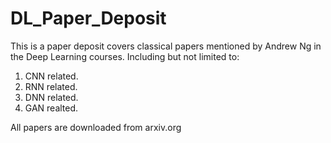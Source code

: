 # DL_Paper_Deposit
This is a paper deposit covers classical papers mentioned by Andrew Ng in the Deep Learning courses. Including but not limited to:
1. CNN related.
2. RNN related.
3. DNN related.
4. GAN realted.

All papers are downloaded from arxiv.org
